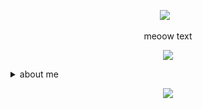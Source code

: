 <p align="center">
</a>
<img src="https://komarev.com/ghpvc/?username=jukejoints&color=FFC1CC&style=flat&label=txt" />⠀
<p align="center">
  
<p align="center">
meoow text
</p>
  
<p align="center">
  <img src="https://64.media.tumblr.com/5853c03cf41410cdda2a07dc8419c62d/1019392daa9899cb-c3/s1280x1920/57bb90a72c52d7d95d77fc625ddaae5ced3f016e.gifv"/>
</p>


<details>
<summary>about me</summary>
  hiiiiiiiiiiii
</p>
</details>


<p align="center">
  <img src="https://64.media.tumblr.com/83ac140fdb15f2e8440cfe6d522a4f1b/ba34036afd22ac26-79/s1280x1920/e52fce72d411c64e5262d6a54f85b885d445a6e0.gifv"/>
